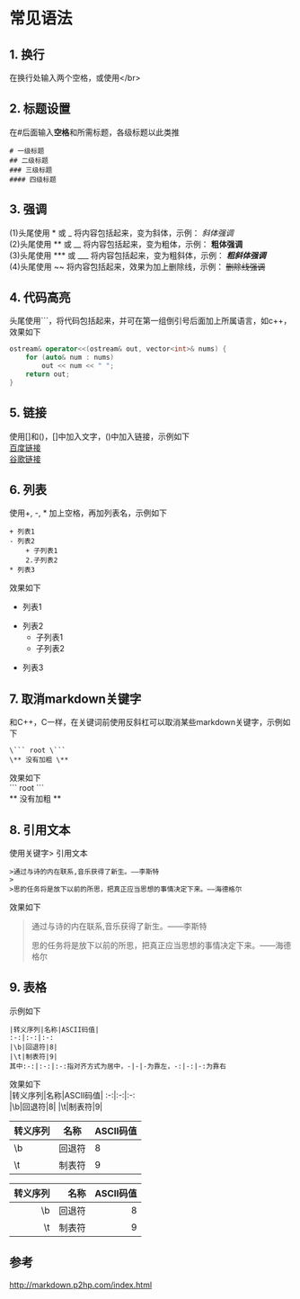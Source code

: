 # 常见语法

## 1. 换行  
在换行处输入两个空格，或使用\</br>

## 2. 标题设置  
在#后面输入**空格**和所需标题，各级标题以此类推  
```
# 一级标题  
## 二级标题  
### 三级标题  
#### 四级标题  
```

## 3. 强调  
(1)头尾使用 * 或 _ 将内容包括起来，变为斜体，示例： *斜体强调*  
(2)头尾使用 ** 或 __ 将内容包括起来，变为粗体，示例： **粗体强调**  
(3)头尾使用 *** 或 ___ 将内容包括起来，变为粗斜体，示例： ***粗斜体强调***   
(4)头尾使用 ~~ 将内容包括起来，效果为加上删除线，示例： ~~删除线强调~~   

## 4. 代码高亮  
头尾使用```，将代码包括起来，并可在第一组倒引号后面加上所属语言，如c++，效果如下  
``` c++
ostream& operator<<(ostream& out, vector<int>& nums) {
    for (auto& num : nums)
        out << num << " ";
    return out;
}
```  

## 5. 链接  
使用[]和()，[]中加入文字，()中加入链接，示例如下  
[百度链接](https://www.baidu.com)  
[谷歌链接](https://www.google.com)  

## 6. 列表  
使用+, -, * 加上空格，再加列表名，示例如下  
```
+ 列表1  
- 列表2  
    + 子列表1  
    2.子列表2  
* 列表3
``` 
效果如下  
+ 列表1  
- 列表2  
    + 子列表1  
    - 子列表2  
* 列表3

## 7. 取消markdown关键字  
和C++，C一样，在关键词前使用反斜杠可以取消某些markdown关键字，示例如下  
```
\``` root \```
\** 没有加粗 \**
```
效果如下  
\``` root \```  
\** 没有加粗 \**

## 8. 引用文本    
使用关键字> 引用文本  
```
>通过与诗的内在联系,音乐获得了新生。——李斯特
>
>思的任务将是放下以前的所思，把真正应当思想的事情决定下来。——海德格尔
```
效果如下  
>通过与诗的内在联系,音乐获得了新生。——李斯特  
>
>思的任务将是放下以前的所思，把真正应当思想的事情决定下来。——海德格尔  

## 9. 表格  
示例如下  
```
|转义序列|名称|ASCII码值|
:-:|:-:|:-:
|\b|回退符|8|
|\t|制表符|9|
其中:-:|:-:|:-:指对齐方式为居中，-|-|-为靠左，-:|-:|-:为靠右
```
效果如下  
|转义序列|名称|ASCII码值|
:-:|:-:|:-:  
|\b|回退符|8|
|\t|制表符|9|  

|转义序列|名称|ASCII码值|
-|-|- 
|\b|回退符|8|
|\t|制表符|9|

|转义序列|名称|ASCII码值|
-:|-:|-:
|\b|回退符|8|
|\t|制表符|9|  

## 参考  
http://markdown.p2hp.com/index.html
